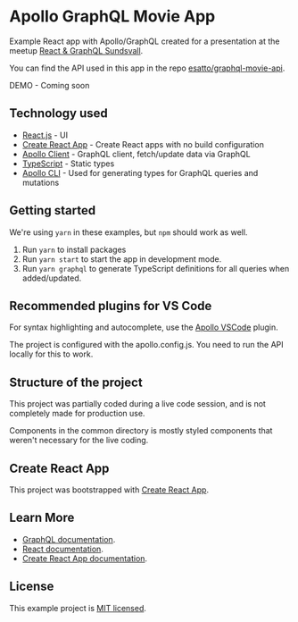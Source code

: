 # Apollo GraphQL Movie App

Example React app with Apollo/GraphQL created for a presentation at the meetup [React & GraphQL Sundsvall](https://www.meetup.com/React-GraphQL-Sundsvall/).

You can find the API used in this app in the repo [esatto/graphql-movie-api](https://github.com/esatto/graphql-movie-api).

DEMO - Coming soon

## Technology used

- [React.js](https://reactjs.org/) - UI
- [Create React App](https://github.com/facebook/create-react-app) - Create React apps with no build configuration
- [Apollo Client](https://www.apollographql.com/docs/react/) - GraphQL client, fetch/update data via GraphQL
- [TypeScript](https://www.typescriptlang.org/) - Static types
- [Apollo CLI](https://github.com/apollographql/apollo-tooling) - Used for generating types for GraphQL queries and mutations

## Getting started

We're using `yarn` in these examples, but `npm` should work as well.

1. Run `yarn` to install packages
2. Run `yarn start` to start the app in development mode.
3. Run `yarn graphql` to generate TypeScript definitions for all queries when added/updated.

## Recommended plugins for VS Code

For syntax highlighting and autocomplete, use the [Apollo VSCode](https://marketplace.visualstudio.com/items?itemName=apollographql.vscode-apollo) plugin.

The project is configured with the apollo.config.js. You need to run the API locally for this to work.

## Structure of the project

This project was partially coded during a live code session, and is not completely made for production use.

Components in the common directory is mostly styled components that weren't necessary for the live coding.

## Create React App

This project was bootstrapped with [Create React App](https://github.com/facebook/create-react-app).

## Learn More

- [GraphQL documentation](https://graphql.org/learn).
- [React documentation](https://reactjs.org/).
- [Create React App documentation](https://facebook.github.io/create-react-app/docs/getting-started).

## License

This example project is [MIT licensed](./LICENSE).
